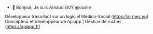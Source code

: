 - 👋 Bonjour, Je suis Arnaud GUY @ouslie

Développeur travaillant sur un logiciel Médico-Social (https://airmes.eu)
Concepteur et développeur de Apiapp | Gestion de ruches (https://apiapp.fr) 



<!---
ouslie/ouslie is a ✨ special ✨ repository because its `README.md` (this file) appears on your GitHub profile.
You can click the Preview link to take a look at your changes.
--->
